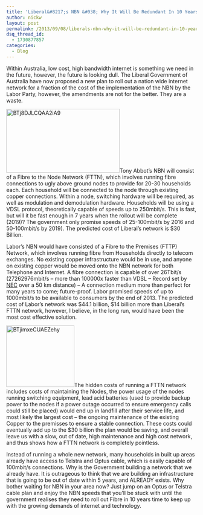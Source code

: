 ```yaml
---
title: 'Liberal&#8217;s NBN &#038; Why It Will Be Redundant In 10 Years'
author: nickw
layout: post
permalink: /2013/09/08/liberals-nbn-why-it-will-be-redundant-in-10-years/
dsq_thread_id:
  - 1730877857
categories:
  - Blog
---
```

Within Australia, low cost, high bandwidth internet is something we need in the future, however, the future is looking dull. The Liberal Government of Australia have now proposed a new plan to roll out a nation wide internet network for a fraction of the cost of the implementation of the NBN by the Labor Party, however, the amendments are not for the better. They are a waste.

[<img class="alignright size-medium wp-image-1193" alt="BTj8DJLCQAA2iA9" src="http://nickwhyte.com/wordpress/wp-content/uploads/2013/09/BTj8DJLCQAA2iA9-300x169.jpg" width="300" height="169" />][1]Tony Abbot&#8217;s NBN will consist of a Fibre to the Node Network (FTTN), which involves running fibre connections to ugly above ground nodes to provide for 20-30 households each. Each household will be connected to the node through existing copper connections. Within a node, switching hardware will be required, as well as modulation and demodulation hardware. Households will be using a VDSL protocol, theoretically capable of speeds up to 250mbit/s. This is fast, but will it be fast enough in 7 years when the rollout will be complete (2019)? The government only promise speeds of 25-100mbit/s by 2016 and 50-100mbit/s by 2019). The predicted cost of Liberal&#8217;s network is $30 Billion.

Labor&#8217;s NBN would have consisted of a Fibre to the Premises (FTTP) Network, which involves running fibre from Households directly to telecom exchanges. No existing copper infrastructure would be in use, and anyone on existing copper would be moved onto the NBN network for both Telephone and Internet. A fibre connection is capable of over 26Tbit/s (27262976mbit/s &#8211; more than 100000x faster than VDSL &#8211; Record set by [NEC][2] over a 50 km distance) &#8211; A connection medium more than perfect for many years to come; future-proof. Labor promised speeds of up to 1000mbit/s to be available to consumers by the end of 2013. The predicted cost of Labor&#8217;s network was $44.1 billion, $14 billion more than Liberal&#8217;s FTTN network, however, I believe, in the long run, would have been the most cost effective solution.

[<img class="alignleft  wp-image-1194" alt="BTjimxeCUAEZehy" src="http://nickwhyte.com/wordpress/wp-content/uploads/2013/09/BTjimxeCUAEZehy-300x271.jpeg" width="180" height="163" />][3]The hidden costs of running a FTTN network includes costs of maintaining the Nodes, the power usage of the nodes running switching equipment, lead acid batteries (used to provide backup power to the nodes if a power outage occurred to ensure emergency calls could still be placed) would end up in landfill after their service life, and most likely the largest cost &#8211; the ongoing maintenance of the existing Copper to the premisses to ensure a stable connection. These costs could eventually add up to the $30 billion the plan would be saving, and overall leave us with a slow, out of date, high maintenance and high cost network, and thus shows how a FTTN network is completely pointless.

Instead of running a whole new network, many households in built up areas already have access to Telstra and Optus cable, which is easily capable of 100mbit/s connections. Why is the Government building a network that we already have. It is outrageous to think that we are building an infrastructure that is going to be out of date within 5 years, and ALREADY exists. Why bother waiting for NBN in your area now? Just jump on an Optus or Telstra cable plan and enjoy the NBN speeds that you&#8217;ll be stuck with until the government realises they need to roll out Fibre in 10 years time to keep up with the growing demands of internet and technology.

&nbsp;

 [1]: http://nickwhyte.com/wordpress/wp-content/uploads/2013/09/BTj8DJLCQAA2iA9.jpg
 [2]: http://en.wikipedia.org/wiki/Fiber-optic_communication#Record_speeds
 [3]: http://nickwhyte.com/wordpress/wp-content/uploads/2013/09/BTjimxeCUAEZehy.jpeg